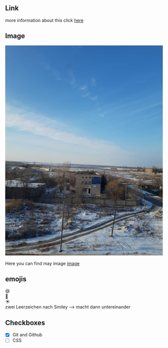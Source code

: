 ## Link
more information about this click [here](https://google.com)

## Image
![wolga](wolga.jpg)

Here you can find may image [image](wolga.jpg)

## emojis
:smile:  
:book:  
☀️  
zwei Leerzeichen nach Smiley --> macht dann untereinander 

## Checkboxes
- [X] Git and Github
- [ ] CSS
